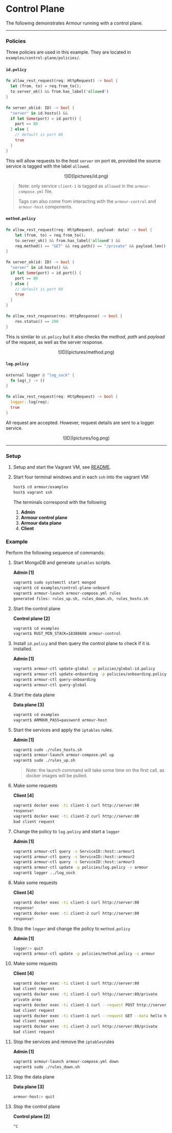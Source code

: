 Control Plane
=============

The following demonstrates Armour running with a control plane.

---

### Policies

Three policies are used in this example. They are located in `examples/control-plane/policies/`.

#### `id.policy`

```rust
fn allow_rest_request(req: HttpRequest) -> bool {
  let (from, to) = req.from_to();
  to.server_ok() && from.has_label('allowed')
}

fn server_ok(id: ID) -> bool {
  "server" in id.hosts() &&
  if let Some(port) = id.port() {
    port == 80
  } else {
    // default is port 80
    true
  }
}
```

This will allow requests to the host `server` on port `80`, provided the source service is tagged with the label `allowed`.

<center>
![ID](pictures/id.png)
</center>

> Note: only service `client-1` is tagged as `allowed` in the `armour-compose.yml` file.
> 
> Tags can also come from interacting with the `armour-control` and `armour-host` components.


#### `method.policy`

```rust
fn allow_rest_request(req: HttpRequest, payload: data) -> bool {
    let (from, to) = req.from_to();
    to.server_ok() && from.has_label('allowed') &&
    req.method() == "GET" && req.path() == "/private" && payload.len() == 0
}

fn server_ok(id: ID) -> bool {
  "server" in id.hosts() &&
  if let Some(port) = id.port() {
    port == 80
  } else {
    // default is port 80
    true
  }
}

fn allow_rest_response(res: HttpResponse) -> bool {
    res.status() == 200
}
```
This is similar to `id.policy` but it also checks the *method*, *path* and *payload* of the request, as well as the server response.

<center>
![ID](pictures/method.png)
</center>

#### `log.policy`

```rust
external logger @ "log_sock" {
  fn log(_) -> ()
}

fn allow_rest_request(req: HttpRequest) -> bool {
  logger::log(req);
  true
}
```
All request are accepted. However, request details are sent to a logger service.
<center>
![ID](pictures/log.png)
</center>


---

### Setup

1. Setup and start the Vagrant VM, see [README](../README.md).
1. Start four terminal windows and in each `ssh` into the vagrant VM:

   ```sh
   host$ cd armour/examples
   host$ vagrant ssh
   ```

	The terminals correspond with the following
	
   1. **Admin**
   1. **Armour control plane**
   1. **Armour data plane**
   1. **Client**


### Example

Perform the following sequence of commands:

1. Start MongoDB and generate `iptables` scripts.
	
	**Admin [1]**
	
	```sh
	vagrant$ sudo systemctl start mongod
   vagrant$ cd examples/control-plane-onboard
   vagrant$ armour-launch armour-compose.yml rules
   generated files: rules_up.sh, rules_down.sh, rules_hosts.sh
	```

1. Start the control plane

	**Control plane [2]**

	```sh
	vagrant$ cd examples
	vagrant$ RUST_MIN_STACK=18388608 armour-control
	```

1. Install `id.policy` and then query the control plane to check if it is installed.
	
	**Admin [1]**
	
	```sh
   vagrant$ armour-ctl update-global -p policies/global-id.policy
   vagrant$ armour-ctl update-onboarding -p policies/onboarding.policy
   vagrant$ armour-ctl query-onboarding
   vagrant$ armour-ctl query-global 
	```

1. Start the data plane

	**Data plane [3]**

	```sh
	vagrant$ cd examples
	vagrant$ ARMOUR_PASS=password armour-host
	```

1. Start the services and apply the `iptables` rules.
	
	**Admin [1]**
	
	```sh
   vagrant$ sudo ./rules_hosts.sh
   vagrant$ armour-launch armour-compose.yml up
   vagrant$ sudo ./rules_up.sh
	```

   > Note: the launch command will take some time on the first call, as docker images will be pulled.

1. Make some requests
	
	**Client [4]**
	
	```sh
   vagrant$ docker exec -ti client-1 curl http://server:80
   response!
   vagrant$ docker exec -ti client-2 curl http://server:80
   bad client request
	```

1. Change the policy to `log.policy` and start a `logger`
	
	**Admin [1]**
	
	```sh
   vagrant$ armour-ctl query -s ServiceID::host::armour1
   vagrant$ armour-ctl query -s ServiceID::host::armour2
   vagrant$ armour-ctl query -s ServiceID::host::armour3
   vagrant$ armour-ctl update -p policies/log.policy -s armour
   vagrant$ logger ../log_sock
	```

1. Make some requests
	
	**Client [4]**
	
	```sh
   vagrant$ docker exec -ti client-1 curl http://server:80
   response!
   vagrant$ docker exec -ti client-2 curl http://server:80
   response!
	```

1. Stop the `logger` and change the policy to `method.policy`
	
	**Admin [1]**
	
	```sh
   logger:> quit
   vagrant$ armour-ctl update -p policies/method.policy -s armour
	```

1. Make some requests

	**Client [4]**
	
	```sh
   vagrant$ docker exec -ti client-1 curl http://server:80
   bad client request
   vagrant$ docker exec -ti client-1 curl http://server:80/private
   private area
   vagrant$ docker exec -ti client-1 curl --request POST http://server:80/private
   bad client request
   vagrant$ docker exec -ti client-1 curl --request GET --data hello http://server:80/private
   bad client request
   vagrant$ docker exec -ti client-2 curl http://server:80/private
   bad client request
	```

1. Stop the services and remove the `iptables`rules
	
	**Admin [1]**
	
	```sh
   vagrant$ armour-launch armour-compose.yml down
   vagrant$ sudo ./rules_down.sh
	```

1. Stop the data plane

	**Data plane [3]**

	```sh
	armour-host:> quit
	```

1. Stop the control plane

	**Control plane [2]**

	```
	^C
	```